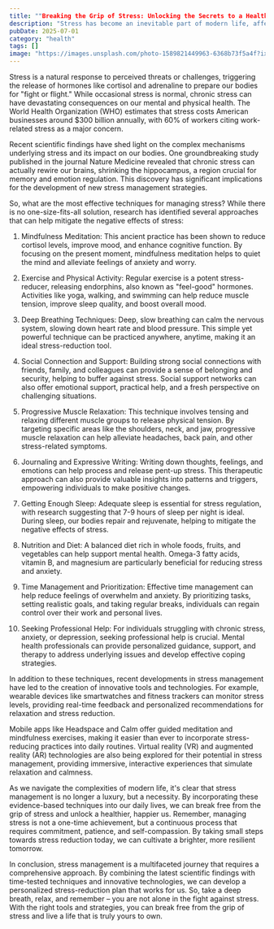 ```yaml
---
title: ""Breaking the Grip of Stress: Unlocking the Secrets to a Healthier You""
description: "Stress has become an inevitable part of modern life, affecting millions of people worldwide. Chronic stress can lead to a range of health problems, from anxiety and depression to cardiovascular disease and a weakened immune system. In this article, we delve into the latest scientific findings and recent developments in stress management, exploring the most effective techniques to help you break free from the grip of stress and live a healthier, happier life."
pubDate: 2025-07-01
category: "health"
tags: []
image: "https://images.unsplash.com/photo-1589821449963-6368b73f5a4f?ixid=MnwxMjA3fDB8MHxzZWFyY2h8MXx8c3RyZXNzfGVufDB8fDB8fA%3D%3D&w=1000&q=80"
---
```


Stress is a natural response to perceived threats or challenges, triggering the release of hormones like cortisol and adrenaline to prepare our bodies for "fight or flight." While occasional stress is normal, chronic stress can have devastating consequences on our mental and physical health. The World Health Organization (WHO) estimates that stress costs American businesses around $300 billion annually, with 60% of workers citing work-related stress as a major concern.

Recent scientific findings have shed light on the complex mechanisms underlying stress and its impact on our bodies. One groundbreaking study published in the journal Nature Medicine revealed that chronic stress can actually rewire our brains, shrinking the hippocampus, a region crucial for memory and emotion regulation. This discovery has significant implications for the development of new stress management strategies.

So, what are the most effective techniques for managing stress? While there is no one-size-fits-all solution, research has identified several approaches that can help mitigate the negative effects of stress:

1. Mindfulness Meditation: This ancient practice has been shown to reduce cortisol levels, improve mood, and enhance cognitive function. By focusing on the present moment, mindfulness meditation helps to quiet the mind and alleviate feelings of anxiety and worry.

2. Exercise and Physical Activity: Regular exercise is a potent stress-reducer, releasing endorphins, also known as "feel-good" hormones. Activities like yoga, walking, and swimming can help reduce muscle tension, improve sleep quality, and boost overall mood.

3. Deep Breathing Techniques: Deep, slow breathing can calm the nervous system, slowing down heart rate and blood pressure. This simple yet powerful technique can be practiced anywhere, anytime, making it an ideal stress-reduction tool.

4. Social Connection and Support: Building strong social connections with friends, family, and colleagues can provide a sense of belonging and security, helping to buffer against stress. Social support networks can also offer emotional support, practical help, and a fresh perspective on challenging situations.

5. Progressive Muscle Relaxation: This technique involves tensing and relaxing different muscle groups to release physical tension. By targeting specific areas like the shoulders, neck, and jaw, progressive muscle relaxation can help alleviate headaches, back pain, and other stress-related symptoms.

6. Journaling and Expressive Writing: Writing down thoughts, feelings, and emotions can help process and release pent-up stress. This therapeutic approach can also provide valuable insights into patterns and triggers, empowering individuals to make positive changes.

7. Getting Enough Sleep: Adequate sleep is essential for stress regulation, with research suggesting that 7-9 hours of sleep per night is ideal. During sleep, our bodies repair and rejuvenate, helping to mitigate the negative effects of stress.

8. Nutrition and Diet: A balanced diet rich in whole foods, fruits, and vegetables can help support mental health. Omega-3 fatty acids, vitamin B, and magnesium are particularly beneficial for reducing stress and anxiety.

9. Time Management and Prioritization: Effective time management can help reduce feelings of overwhelm and anxiety. By prioritizing tasks, setting realistic goals, and taking regular breaks, individuals can regain control over their work and personal lives.

10. Seeking Professional Help: For individuals struggling with chronic stress, anxiety, or depression, seeking professional help is crucial. Mental health professionals can provide personalized guidance, support, and therapy to address underlying issues and develop effective coping strategies.

In addition to these techniques, recent developments in stress management have led to the creation of innovative tools and technologies. For example, wearable devices like smartwatches and fitness trackers can monitor stress levels, providing real-time feedback and personalized recommendations for relaxation and stress reduction.

Mobile apps like Headspace and Calm offer guided meditation and mindfulness exercises, making it easier than ever to incorporate stress-reducing practices into daily routines. Virtual reality (VR) and augmented reality (AR) technologies are also being explored for their potential in stress management, providing immersive, interactive experiences that simulate relaxation and calmness.

As we navigate the complexities of modern life, it's clear that stress management is no longer a luxury, but a necessity. By incorporating these evidence-based techniques into our daily lives, we can break free from the grip of stress and unlock a healthier, happier us. Remember, managing stress is not a one-time achievement, but a continuous process that requires commitment, patience, and self-compassion. By taking small steps towards stress reduction today, we can cultivate a brighter, more resilient tomorrow.

In conclusion, stress management is a multifaceted journey that requires a comprehensive approach. By combining the latest scientific findings with time-tested techniques and innovative technologies, we can develop a personalized stress-reduction plan that works for us. So, take a deep breath, relax, and remember – you are not alone in the fight against stress. With the right tools and strategies, you can break free from the grip of stress and live a life that is truly yours to own.